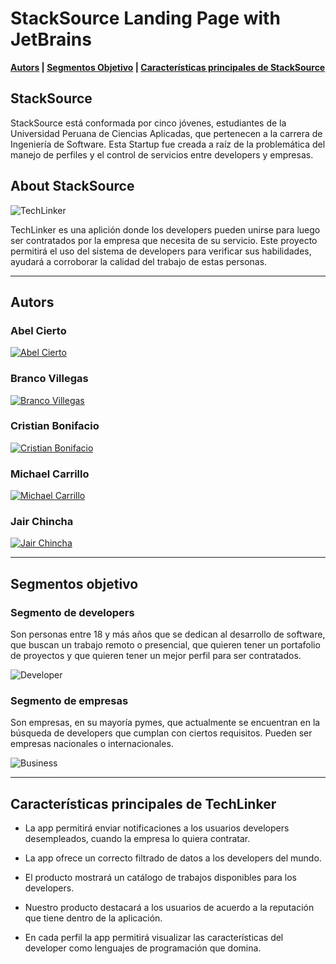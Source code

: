 # StackSource Landing Page with JetBrains

**[Autors](#autors) | [Segmentos Objetivo](#segmentos-objetivo) | [Características principales de StackSource](#características-principales-de-TechLinker)**

## StackSource

StackSource está conformada por cinco jóvenes, estudiantes de la Universidad Peruana de Ciencias Aplicadas, que pertenecen a la carrera de Ingeniería de Software. Esta Startup fue creada a raíz de la problemática del manejo de perfiles y el control de servicios entre developers y empresas.

## About StackSource

![TechLinker](https://github.com/upc-pre-202301-cc238-ws61-stackSource/stackSource-project-landing-page/blob/main/public/assets/img/profile.png)



TechLinker es una aplición donde los developers pueden unirse para luego ser contratados por la empresa que necesita de su servicio. Este proyecto permitirá el uso del sistema de developers para verificar sus habilidades, ayudará a corroborar la calidad del trabajo de estas personas.

---

## Autors

### Abel Cierto
[![Abel Cierto](https://github.com/upc-pre-202301-cc238-ws61-stackSource/stackSource-project-landing-page/blob/main/public/assets/img/AbelCierto.png)](https://www.linkedin.com/in/abel-cierto-espiritu-b0140820b/)

### Branco Villegas
[![Branco Villegas](https://github.com/upc-pre-202301-cc238-ws61-stackSource/stackSource-project-landing-page/blob/main/public/assets/img/BrancoVillegas.png)](https://www.linkedin.com/in/branco-villegas-peralta-9b4195242)

### Cristian Bonifacio
[![Cristian Bonifacio](https://github.com/upc-pre-202301-cc238-ws61-stackSource/stackSource-project-landing-page/blob/main/public/assets/img/cristian.jpg)](https://www.linkedin.com/in/dominik-mendoza-ramos-91496a224/)

### Michael Carrillo
[![Michael Carrillo](https://github.com/upc-pre-202301-cc238-ws61-stackSource/stackSource-project-landing-page/blob/main/public/assets/img/MichaelCarrillo.png)](https://www.linkedin.com)

### Jair Chincha
[![Jair Chincha](https://github.com/upc-pre-202301-cc238-ws61-stackSource/stackSource-project-landing-page/blob/main/public/assets/img/jair.png)](https://www.linkedin.com/in/lennin-huaman-b05210242/)

---

## Segmentos objetivo

### Segmento de developers
Son personas entre 18 y más años que se dedican al  desarrollo de software, que buscan un trabajo remoto o presencial, que quieren tener un portafolio de proyectos y que quieren tener un mejor perfil para ser contratados.

![Developer](https://github.com/upc-pre-202301-cc238-ws61-stackSource/stackSource-project-landing-page/blob/main/public/assets/img/dev.png)

### Segmento de empresas
Son empresas, en su mayoría pymes, que actualmente se encuentran en la búsqueda de developers que cumplan con ciertos requisitos. Pueden ser empresas nacionales o internacionales.

![Business](https://github.com/upc-pre-202301-cc238-ws61-stackSource/stackSource-project-landing-page/blob/main/public/assets/img/company.png)

---
## Características principales de TechLinker

- La app permitirá enviar notificaciones a los usuarios developers desempleados, cuando la empresa lo quiera contratar.

- La app ofrece un correcto filtrado de datos a los developers del mundo.

- El producto mostrará un catálogo de trabajos disponibles para los developers.

- Nuestro producto destacará a los usuarios de acuerdo a la reputación que tiene dentro de la aplicación.

- En cada perfil la app permitirá visualizar las características del developer como lenguajes de programación que domina.

